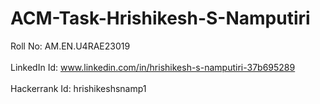 # ACM-Task-Hrishikesh-S-Namputiri
Roll No: AM.EN.U4RAE23019 <br>
<br>
LinkedIn Id: www.linkedin.com/in/hrishikesh-s-namputiri-37b695289<br>
<br>
Hackerrank Id: hrishikeshsnamp1
